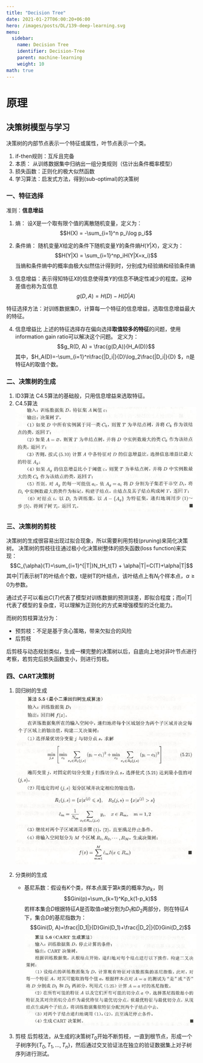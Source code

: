 ```yaml
---
title: "Decision Tree"
date: 2021-01-27T06:00:20+06:00
hero: /images/posts/DL/139-deep-learning.svg
menu:
  sidebar:
    name: Decision Tree
    identifier: Decision-Tree
    parent: machine-learning
    weight: 10
math: true
---
```

# 原理

## 决策树模型与学习
决策树的内部节点表示一个特征或属性，叶节点表示一个类。
1. if-then规则：互斥且完备
2. 本质：
    从训练数据集中归纳出一组分类规则（估计出条件概率模型）
3. 损失函数：正则化的极大似然函数
4. 学习算法：启发式方法，得到(sub-optimal)的决策树

### 一、特征选择
准则：**信息增益**
1. 熵：
    设$X$是一个取有限个值的离散随机变量，定义为：
    $$H(X) = -\sum_{i=1}^n p_i\log p_i$$
2. 条件熵：
    随机变量$X$给定的条件下随机变量$Y$的条件熵$H(Y|X)$，定义为：
    $$H(Y|X) = \sum_{i=1}^np_iH(Y|X=x_i)$$
当熵和条件熵中的概率由极大似然估计得到时，分别成为经验熵和经验条件熵

3. 信息增益：表示得知特征$X$的信息使得类$Y$的信息不确定性减少的程度。这种差值也称为互信息
    $$g(D,A)=H(D)-H(D|A)$$

特征选择方法：对训练数据集D，计算每一个特征的信息增益，选取信息增益最大的特征。

4. 信息增益比
    上述的特征选择存在偏向选择**取值较多的特征**的问题，使用information gain ratio可以解决这个问题。
    定义为：
    $$g_R(D, A) = \frac{g(D,A)}{H_A(D)}$$
    其中，$H_A(D)=-\sum_{i=1}^n\frac{|D_i|}{D}\log_2\frac{|D_i|}{D} $，n是特征A的取值个数。

### 二、决策树的生成
1. ID3算法
   C4.5算法的基础般，只用信息增益来选取特征。
2. C4.5算法
![](/images/posts/ML/c4.5.JPG)

### 三、决策树的剪枝
决策树的生成很容易出现过拟合现象，所以需要利用剪枝(pruning)来简化决策树。
决策树的剪枝往往通过极小化决策树整体的损失函数(loss function)来实现：
$$C_{\alpha}(T)=\sum_{i=1}^{|T|}N_tH_t(T) + \alpha|T|=C(T)+\alpha|T|$$
其中$|T|$表示树T的叶结点个数，t是树T的叶结点，该叶结点上有$N_t$个样本点，$\alpha \geq 0$为参数。

通过式子可以看出$C(T)$代表了模型对训练数据的预测误差，即拟合程度；而$\alpha|T|$代表了模型的复杂度，可以理解为正则化的方式来增强模型的泛化能力。

而树的剪枝算法分为：
- 预剪枝：不足是基于贪心策略，带来欠拟合的风险
- 后剪枝
  
后剪枝与动态规划类似，生成一棵完整的决策树以后，自底向上地对非叶节点进行考察，若剪完后损失函数变小，则进行剪枝。

### 四、CART决策树
1. 回归树的生成
![](/images/posts/ML/CART_R.JPG)

2. 分类树的生成
   - 基尼系数：假设有$K$个类，样本点属于第$k$类的概率为$p_k$，则
    $$Gini(p)=\sum_{k=1}^Kp_k(1-p_k)$$
    若样本集合$D$根据特征$A$是否取值$\alpha$被分割为$D_1$和$D_2$两部分，则在特征$A$下，集合$D$的基尼指数为：
    $$Gini(D, A)=\frac{|D_1|}{D}Gini(D_1)+\frac{|D_2|}{D}Gini(D_2)$$
![](/images/posts/ML/CART_C.JPG)

3. 剪枝
    后剪枝法，从生成的决策树$T_0$开始不断剪枝，一直到根节点，形成一个子树序列$\{T_0, T_1, \dots, T_n\}$，然后通过交叉验证法在独立的验证数据集上对子树序列进行测试。


